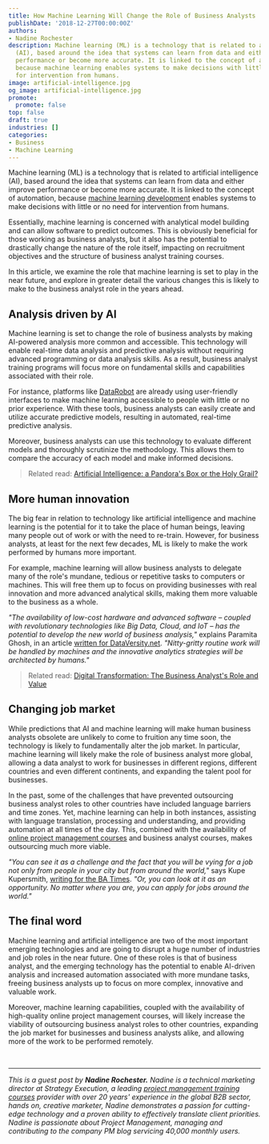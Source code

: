 ```yaml
---
title: How Machine Learning Will Change the Role of Business Analysts
publishDate: '2018-12-27T00:00:00Z'
authors:
- Nadine Rochester
description: Machine learning (ML) is a technology that is related to artificial intelligence
  (AI), based around the idea that systems can learn from data and either improve
  performance or become more accurate. It is linked to the concept of automation,
  because machine learning enables systems to make decisions with little or no need
  for intervention from humans.
image: artificial-intelligence.jpg
og_image: artificial-intelligence.jpg
promote:
  promote: false
top: false
draft: true
industries: []
categories:
- Business
- Machine Learning
---
```

<script type="application/ld+json">
{
 "@context": "https://schema.org",
 "@type": "Article",
 "author": "Nadine Rochester",
 "name": "How Machine Learning Will Change the Role of Business Analysts"
}
</script>

Machine learning (ML) is a technology that is related to artificial intelligence (AI), based around the idea that systems can learn from data and either improve performance or become more accurate. It is linked to the concept of automation, because [machine learning development](https://anadea.info/services/machine-learning-software-development) enables systems to make decisions with little or no need for intervention from humans.

Essentially, machine learning is concerned with analytical model building and can allow software to predict outcomes. This is obviously beneficial for those working as business analysts, but it also has the potential to drastically change the nature of the role itself, impacting on recruitment objectives and the structure of business analyst training courses.

In this article, we examine the role that machine learning is set to play in the near future, and explore in greater detail the various changes this is likely to make to the business analyst role in the years ahead.

## Analysis driven by AI

Machine learning is set to change the role of business analysts by making AI-powered analysis more common and accessible. This technology will enable real-time data analysis and predictive analysis without requiring advanced programming or data analysis skills. As a result, business analyst training programs will focus more on fundamental skills and capabilities associated with their role.

For instance, platforms like <a href="https://www.datarobot.com/" target="_blank">DataRobot</a> are already using user-friendly interfaces to make machine learning accessible to people with little or no prior experience. With these tools, business analysts can easily create and utilize accurate predictive models, resulting in automated, real-time predictive analysis.

Moreover, business analysts can use this technology to evaluate different models and thoroughly scrutinize the methodology. This allows them to compare the accuracy of each model and make informed decisions.

> Related read: [Artificial Intelligence: a Pandora's Box or the Holy Grail?](https://anadea.info/blog/artificial-intelligence-pandoras-box-or-the-holy-grail)

## More human innovation

The big fear in relation to technology like artificial intelligence and machine learning is the potential for it to take the place of human beings, leaving many people out of work or with the need to re-train. However, for business analysts, at least for the next few decades, ML is likely to make the work performed by humans more important.

For example, machine learning will allow business analysts to delegate many of the role's mundane, tedious or repetitive tasks to computers or machines. This will free them up to focus on providing businesses with real innovation and more advanced analytical skills, making them more valuable to the business as a whole.

*"The availability of low-cost hardware and advanced software – coupled with revolutionary technologies like Big Data, Cloud, and IoT – has the potential to develop the new world of business analysis,"* explains Paramita Ghosh, in an article <a href="http://www.dataversity.net/business-analyst-world-artificial-intelligence-machine-learning/" target="_blank">written for DataVersity.net</a>. *"Nitty-gritty routine work will be handled by machines and the innovative analytics strategies will be architected by humans."*

> Related read: [Digital Transformation: The Business Analyst's Role and Value](https://anadea.info/guides/business-analyst-role)

## Changing job market

While predictions that AI and machine learning will make human business analysts obsolete are unlikely to come to fruition any time soon, the technology is likely to fundamentally alter the job market. In particular, machine learning will likely make the role of business analyst more global, allowing a data analyst to work for businesses in different regions, different countries and even different continents, and expanding the talent pool for businesses.

In the past, some of the challenges that have prevented outsourcing business analyst roles to other countries have included language barriers and time zones. Yet, machine learning can help in both instances, assisting with language translation, processing and understanding, and providing automation at all times of the day. This, combined with the availability of <a href="https://www.strategyex.co.uk/explore-our-courses/available-modalities/project-management-etraining-and-online-courses" target="_blank">online project management courses</a> and business analyst courses, makes outsourcing much more viable.

*"You can see it as a challenge and the fact that you will be vying for a job not only from people in your city but from around the world,"* says Kupe Kupersmith, <a href="https://www.batimes.com/articles/your-next-business-analyst-will-be-a-robot/" target="_blank">writing for the BA Times</a>. *"Or, you can look at it as an opportunity. No matter where you are, you can apply for jobs around the world."*

## The final word

Machine learning and artificial intelligence are two of the most important emerging technologies and are going to disrupt a huge number of industries and job roles in the near future. One of these roles is that of business analyst, and the emerging technology has the potential to enable AI-driven analysis and increased automation associated with more mundane tasks, freeing business analysts up to focus on more complex, innovative and valuable work.

Moreover, machine learning capabilities, coupled with the availability of high-quality online project management courses, will likely increase the viability of outsourcing business analyst roles to other countries, expanding the job market for businesses and business analysts alike, and allowing more of the work to be performed remotely.


<br />

---
*This is a guest post by **Nadine Rochester.** Nadine is a technical marketing director at Strategy Execution, a leading <a href="https://www.strategyex.co.uk/explore-our-courses/project-management-training" target="_blank">project management training courses</a> provider with over 20 years' experience in the global B2B sector, hands on, creative marketer, Nadine demonstrates a passion for cutting-edge technology and a proven ability to effectively translate client priorities. Nadine is passionate about Project Management, managing and contributing to the company PM blog servicing 40,000 monthly users.*
